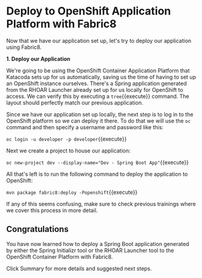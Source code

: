# Deploy to OpenShift Application Platform with Fabric8

Now that we have our application set up, let's try to deploy our application using Fabric8.

**1. Deploy our Application**

We're going to be using the OpenShift Container Application Platform that Katacoda sets up for us automatically, saving us the time of having to set up an OpenShift instance ourselves. There's a Spring application generated from the RHOAR Launcher already set up for us locally for OpenShift to access. We can verify this by executing a ``tree``{{execute}} command. The layout should perfectly match our previous application.

Since we have our application set up locally, the next step is to log in to the OpenShift platform so we can deploy it there. To do that we will use the `oc` command and then specify a username and password like this:

``oc login -u developer -p developer``{{execute}}

Next we create a project to house our application:

``oc new-project dev --display-name="Dev - Spring Boot App"``{{execute}}

All that's left is to run the following command to deploy the application to OpenShift:

``mvn package fabric8:deploy -Popenshift``{{execute}}

If any of this seems confusing, make sure to check previous trainings where we cover this process in more detail.

## Congratulations

You have now learned how to deploy a Spring Boot application generated by either the Spring Initializr tool or the RHOAR Launcher tool to the OpenShift Container Platform with Fabric8.

Click Summary for more details and suggested next steps.

